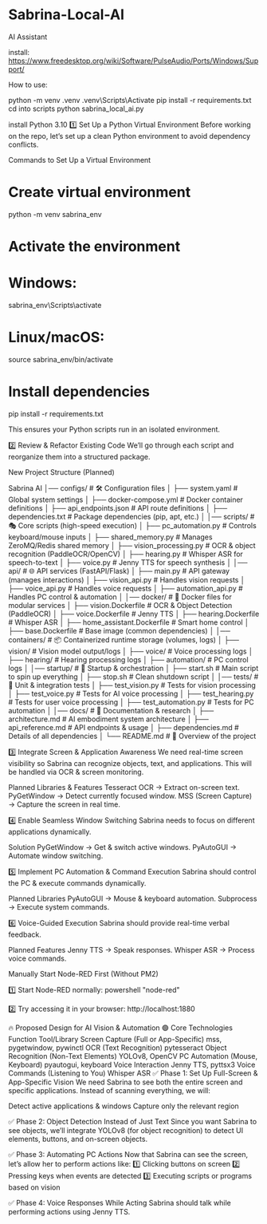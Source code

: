 # Sabrina-Local-AI

AI Assistant

install:
https://www.freedesktop.org/wiki/Software/PulseAudio/Ports/Windows/Support/

How to use:

python -m venv .venv
.venv\Scripts\Activate
pip install -r requirements.txt
cd into scripts
python sabrina_local_ai.py



install Python 3.10
1️⃣ Set Up a Python Virtual Environment
Before working on the repo, let’s set up a clean Python environment to avoid dependency conflicts.

Commands to Set Up a Virtual Environment

# Create virtual environment
python -m venv sabrina_env

# Activate the environment
# Windows:
sabrina_env\Scripts\activate

# Linux/macOS:
source sabrina_env/bin/activate

# Install dependencies
pip install -r requirements.txt

This ensures your Python scripts run in an isolated environment.


2️⃣ Review & Refactor Existing Code
We’ll go through each script and reorganize them into a structured package.

New Project Structure (Planned)

Sabrina AI
│── configs/                 # 🛠️ Configuration files
│   ├── system.yaml          # Global system settings
│   ├── docker-compose.yml   # Docker container definitions
│   ├── api_endpoints.json   # API route definitions
│   ├── dependencies.txt     # Package dependencies (pip, apt, etc.)
│
│── scripts/                 # 🎭 Core scripts (high-speed execution)
│   ├── pc_automation.py     # Controls keyboard/mouse inputs
│   ├── shared_memory.py     # Manages ZeroMQ/Redis shared memory
│   ├── vision_processing.py # OCR & object recognition (PaddleOCR/OpenCV)
│   ├── hearing.py       # Whisper ASR for speech-to-text
│   ├── voice.py      # Jenny TTS for speech synthesis
│
│── api/                     # 🌐 API services (FastAPI/Flask)
│   ├── main.py              # API gateway (manages interactions)
│   ├── vision_api.py        # Handles vision requests
│   ├── voice_api.py         # Handles voice requests
│   ├── automation_api.py    # Handles PC control & automation
│
│── docker/                  # 🐳 Docker files for modular services
│   ├── vision.Dockerfile    # OCR & Object Detection (PaddleOCR)
│   ├── voice.Dockerfile     # Jenny TTS
│   ├── hearing.Dockerfile   # Whisper ASR
│   ├── home_assistant.Dockerfile # Smart home control
│   ├── base.Dockerfile      # Base image (common dependencies)
│
│── containers/              # 📦 Containerized runtime storage (volumes, logs)
│   ├── vision/              # Vision model output/logs
│   ├── voice/               # Voice processing logs
│   ├── hearing/             # Hearing processing logs
│   ├── automation/          # PC control logs
│
│── startup/                 # 🚀 Startup & orchestration
│   ├── start.sh             # Main script to spin up everything
│   ├── stop.sh              # Clean shutdown script
│
│── tests/                   # 🧪 Unit & integration tests
│   ├── test_vision.py       # Tests for vision processing
│   ├── test_voice.py        # Tests for AI voice processing
│   ├── test_hearing.py      # Tests for user voice processing
│   ├── test_automation.py   # Tests for PC automation
│
│── docs/                    # 📖 Documentation & research
│   ├── architecture.md      # AI embodiment system architecture
│   ├── api_reference.md     # API endpoints & usage
│   ├── dependencies.md      # Details of all dependencies
│
└── README.md                # 📜 Overview of the project


3️⃣ Integrate Screen & Application Awareness
We need real-time screen visibility so Sabrina can recognize objects, text, and applications.
This will be handled via OCR & screen monitoring.

Planned Libraries & Features
Tesseract OCR → Extract on-screen text.
PyGetWindow → Detect currently focused window.
MSS (Screen Capture) → Capture the screen in real time.

4️⃣ Enable Seamless Window Switching
Sabrina needs to focus on different applications dynamically.

Solution
PyGetWindow → Get & switch active windows.
PyAutoGUI → Automate window switching.

5️⃣ Implement PC Automation & Command Execution
Sabrina should control the PC & execute commands dynamically.

Planned Libraries
PyAutoGUI → Mouse & keyboard automation.
Subprocess → Execute system commands.

6️⃣ Voice-Guided Execution
Sabrina should provide real-time verbal feedback.

Planned Features
Jenny TTS → Speak responses.
Whisper ASR → Process voice commands.











Manually Start Node-RED First (Without PM2)

1️⃣ Start Node-RED normally:
powershell
"node-red"


2️⃣ Try accessing it in your browser:
http://localhost:1880


🔥 Proposed Design for AI Vision & Automation
🟢 Core Technologies
Function	Tool/Library
Screen Capture (Full or App-Specific)	mss, pygetwindow, pywinctl
OCR (Text Recognition)	pytesseract
Object Recognition (Non-Text Elements)	YOLOv8, OpenCV
PC Automation (Mouse, Keyboard)	pyautogui, keyboard
Voice Interaction	Jenny TTS, pyttsx3
Voice Commands (Listening to You)	Whisper ASR
✅ Phase 1: Set Up Full-Screen & App-Specific Vision
We need Sabrina to see both the entire screen and specific applications. Instead of scanning everything, we will:

Detect active applications & windows
Capture only the relevant region

✅ Phase 2: Object Detection Instead of Just Text
Since you want Sabrina to see objects, we’ll integrate YOLOv8 (for object recognition) to detect UI elements, buttons, and on-screen objects.

✅ Phase 3: Automating PC Actions
Now that Sabrina can see the screen, let’s allow her to perform actions like: 1️⃣ Clicking buttons on screen
2️⃣ Pressing keys when events are detected
3️⃣ Executing scripts or programs based on vision

✅ Phase 4: Voice Responses While Acting
Sabrina should talk while performing actions using Jenny TTS.
